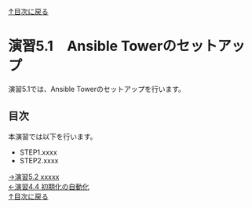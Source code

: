 [↑目次に戻る](/README.md)
<br>
# 演習5.1　Ansible Towerのセットアップ

演習5.1では、Ansible Towerのセットアップを行います。

## 目次
本演習では以下を行います。  
- STEP1.xxxx  
- STEP2.xxxx


[→演習5.2 xxxxx](/5.2-automation_of_recovery_from_network_communication_failures.md)  
[←演習4.4 初期化の自動化](/4.4-automation_of_initialization.md)  
[↑目次に戻る](/README.md)


